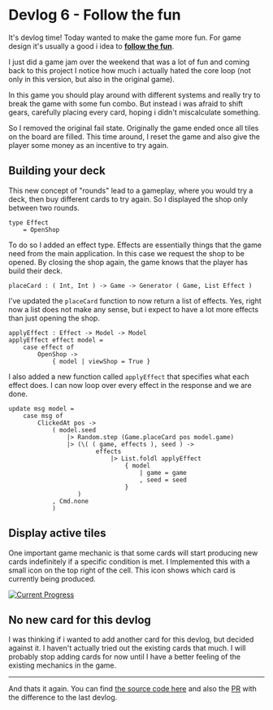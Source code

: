 # Devlog 6 - Follow the fun

It's devlog time! Today wanted to make the game more fun. For game design it's usually a good i idea to [**follow the fun**](https://www.youtube.com/watch?v=kMDe7_YwVKI).

I just did a game jam over the weekend that was a lot of fun and coming back to this project I notice how much i actually hated the core loop (not only in this version, but also in the original game).

In this game you should play around with different systems and really try to break the game with some fun combo. But instead i was afraid to shift gears, carefully placing every card, hoping i didn't miscalculate something.

So I removed the original fail state. Originally the game ended once all tiles on the board are filled. This time around, I reset the game and also give the player some money as an incentive to try again.

## Building your deck

This new concept of "rounds" lead to a gameplay, where you would try a deck, then buy different cards to try again. So I displayed the shop only between two rounds. 

```
type Effect
    = OpenShop
```

To do so I added an effect type. Effects are essentially things that the game need from the main application. In this case we request the shop to be opened. By closing the shop again, the game knows that the player has build their deck.

```
placeCard : ( Int, Int ) -> Game -> Generator ( Game, List Effect )
```

I've updated the `placeCard` function to now return a list of effects. Yes, right now a list does not make any sense, but i expect to have a lot more effects than just opening the shop.

```
applyEffect : Effect -> Model -> Model
applyEffect effect model =
    case effect of
        OpenShop ->
            { model | viewShop = True }
```

I also added a new function called `applyEffect` that specifies what each effect does. I can now loop over every effect in the response and we are done.

```
update msg model =
    case msg of
        ClickedAt pos ->
            ( model.seed
                |> Random.step (Game.placeCard pos model.game)
                |> (\( ( game, effects ), seed ) ->
                        effects
                            |> List.foldl applyEffect
                                { model
                                    | game = game
                                    , seed = seed
                                }
                   )
            , Cmd.none
            )
```

## Display active tiles

One important game mechanic is that some cards will start producing new cards indefinitely if a specific condition is met. I Implemented this with a small icon on the top right of the cell. This icon shows which card is currently being produced.

[![Current Progress](https://orasund.github.io/littleWorldPuzzler/devlog/6/game.png)](https://orasund.github.io/littleWorldPuzzler/devlog/6/) 

## No new card for this devlog

I was thinking if i wanted to add another card for this devlog, but decided against it. I haven't actually tried out the existing cards that much. I will probably stop adding cards for now until I have a better feeling of the existing mechanics in the game.

---

And thats it again. You can find [the source code here](https://github.com/Orasund/littleWorldPuzzler/tree/2ffaf6e76bbcb8eae27f6153affc100a7148ea67) and also the [PR](https://github.com/Orasund/littleWorldPuzzler/pull/4) with the difference to the last devlog.